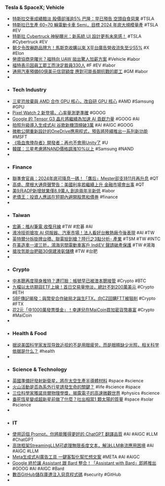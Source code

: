 ### Tesla & SpaceX; Vehicle
- [特斯拉交車成績黯淡 股價卻漲逾5% 巴隆：早已預告 空頭自食惡果](https://news.cnyes.com/news/id/5339703) #TSLA
- [特斯拉已生產 60~70 輛電動卡車 Semi，目標 2024 年底大規模量產](https://technews.tw/2023/10/05/tesla-built-60-semi/) #TSLA #EV
- [特斯拉 Cybertruck 神秘曝光：新系統 UI 設計更有未來感！](https://wuangus.cc/tesla-cybertruck-new-system-ui-design/) #TSLA #Cybertruck #EV
- [朝夕令改嚇跑品牌方！馬斯克收購以來 X平台廣告營收流失至少55%](https://news.cnyes.com/news/id/5339707) #X #Elon
- [勞資協商見曙光？福特向 UAW 拋出驚人加薪方案](https://technews.tw/2023/10/05/uaw-automakers-signal-progress-after-days-of-stalemate/) #Vehicle #labor
- [福特表示因員工罷工而決定裁員330人](https://m.cnyes.com/news/id/5338566) #F #EV #labor
- [通用汽車預備60億美元信貸額度 應對可能長期抗戰的罷工](https://m.cnyes.com/news/id/5339618) #GM #labor
-
- ### Tech Industry
- [三星恐放棄與 AMD 合作 GPU 核心，改自研 GPU 核心](https://technews.tw/2023/10/04/samsung-may-abandon-gpu-core-cooperation-with-amd/) #AMD #Samsung #GPU
- [Pixel Watch 2 新登場，心率量測更準確](https://ccc.technews.tw/2023/10/05/google-pixel-watch-2-unveiled/) #GOOG
- [Google 的 Tensor G3 晶片將繼續為加速 AI 貢獻力量](https://hk.news.yahoo.com/google-tensor-g3-soc-pixel-8-pro-172009161.html) #GOOG #AI
- [拍照升級導入生成式AI 谷歌新機頂規破3萬](https://tw.stock.yahoo.com/video/拍照升級導入生成式ai-谷歌新機頂規破3萬-083134446.html) #AI #AIGC #GOOG
- [微軟公開重新設計的OneDrive應用程式，預告將陸續推出一系列新功能](https://www.ithome.com.tw/news/159123) #MSFT
- [《吸血鬼倖存者》開發者：再也不會用Unity了](https://www.techbang.com/posts/109967-vampire-survivor-developers-never-use-unity-again) #U
- [韓媒：三星考慮將NAND價格調漲10%以上](https://m.cnyes.com/news/id/5339946) #Samsung #NAND
-
- ### Finance
- [聯準會官員：2024年底可降息一碼！「鷹后」Mester卻支持11月再升息](https://www.blocktempo.com/bostic-says-he-expects-just-one-rate-cut-will-be-appropriate-in-2024/) #QT
- [高盛、摩根大通齊聲警告：美國利率若繼續上升 金融市場會出事](https://m.cnyes.com/news/id/5339617) #QT
- [美9月ADP新增就業僅8.9萬人 創逾兩年半新低](https://m.cnyes.com/news/id/5339604) #labor
- [老債王：投資人應該在短期內避開股票和債券](https://m.cnyes.com/news/id/5340189) #finance
-
- ### Taiwan
- [宏碁：推AI筆電 收復月線](https://ec.ltn.com.tw/article/breakingnews/4449115) #TW #宏碁 #AI
- [液冷技術搶攻 AI 伺服器、汽車市場！法人看好台散熱廠今後表現](https://technews.tw/2023/10/05/ai-server-3d-vc-and-liquid-cooling/) #AI #TW
- [英特爾分拆掛牌台積、聯電撿到槍？陸行之3點分析- 產業](https://www.ctee.com.tw/news/20231005700470-430501) #TSM #TW #INTC
- [在美造車一波三折，鴻海另間電動車客戶 IndiEV 聲請破產保護](https://technews.tw/2023/10/04/second-foxconn-ev-customer-bankruptcy-protection/) #TW #鴻海
- [搶攻氫能台肥砸30億建液氨儲槽](https://www.ctee.com.tw/news/20231004700223-439901) #TW #台肥
-
- ### Crypto
- [中本聰再度現身推特？遭打臉：帳號早已被澳本聰接管](https://abmedia.io/satoshi-nakamoto-twitter-account-craig-wright) #Crypto #BTC
- [九檔以太坊期貨ETF上線！首日交易量慘淡，總計不到200萬美元](https://abmedia.io/eth-future-etf-trading-volume) #Crypto #ETH
- [SBF傳記揭發：與幣安合作破局才誕生FTX，向CZ回購FTT被狠削](https://www.blocktempo.com/binance-cz-had-rejected-sbf-40-million-offer-for-cooperation/) #Crypto #FTX
- [花2元「中1000萬發票獎金」！幸運兒在MaiCoin買加密貨幣暴富](https://www.blocktempo.com/taiwanese-purchase-crypto-with-a-2-dollar-transaction-fee-and-win-a-10m-dollar-prize/) #Crypto #MaiCoin
-
- ### Health & Food
- [据说美国科学家发现导致近视的不是用眼疲劳，而是眼睛缺少光照，相关科学依据是什么？](https://www.zhihu.com/question/46868950/answer/3225790036) #health
-
- ### Science & Technology
- [英國準備好發射新衛星，將在太空生產半導體材料](https://technews.tw/2023/10/05/space-forge-forgestar-1-satellite-semiconductor/) #space #science
- [火山活動是否為系外行星誘發生命的關鍵？](https://technews.tw/2023/10/05/is-it-life-or-is-it-volcanoes/) #life #science #space
- [三位科學家獲諾貝爾物理學獎，揭露電子的高速微觀世界](https://tomorrowsci.com/technology/20231004_02/) #physics #science
- [垂死恆星變成超新星前做了什麼？吐出相當1 顆太陽的質量](https://technews.tw/2023/10/04/sn-2023ixf-supernova-pinwheel-galaxy-shock-breakout/) #space #solar #science
-
- ### IT
- [使用這個 Prompt，你將能獲得更好的 ChatGPT 翻譯品質](https://www.kocpc.com.tw/archives/514282) #AI #AIGC #LLM #ChatGPT
- [高效框架StreamingLLM可處理無限長度文本，解決LLM串流應用困境](https://www.ithome.com.tw/news/159128) #AI #AIGC #LLM
- [Meta生成式AI廣告工具 一鍵客製化幫忙想文案](https://tech.udn.com/tech/story/123454/7486699) #META #AI #AIGC
- [Google 終於讓 Assistant 跟 Bard 整合！「Assistant with Bard」即將推出](https://www.inside.com.tw/article/32976-google-assistant-is-getting-ai-capabilities-with-bard) #GOOG #AI #AIGC #Bard
- [數百GitHub儲存庫遭注入惡意程式碼](https://www.ithome.com.tw/news/159125) #security #GitHub
-
